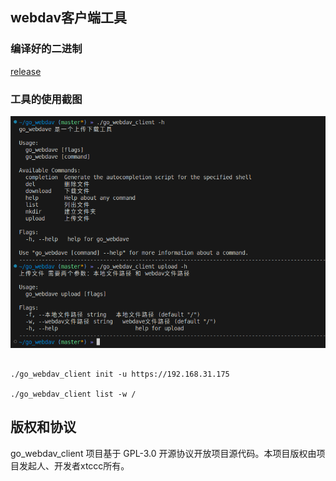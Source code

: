 
## webdav客户端工具


### 编译好的二进制

[release](https://github.com/xtccc/go_webdav_client/releases)

### 工具的使用截图

![](./doc/使用.png)

```

./go_webdav_client init -u https://192.168.31.175

./go_webdav_client list -w /

```

## 版权和协议

go_webdav_client 项目基于 GPL-3.0 开源协议开放项目源代码。本项目版权由项目发起人、开发者xtccc所有。